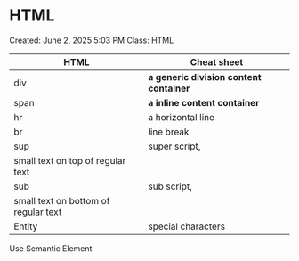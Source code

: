 # HTML

Created: June 2, 2025 5:03 PM
Class: HTML

| HTML | Cheat sheet |
| --- | --- |
| div| **a generic division content container** |
| span | **a inline content container** |
| hr | a horizontal line |
| br | line break |
| sup | super script, 
small text on top of regular text |
| sub | sub script,
small text on bottom of regular text |
| Entity | special characters |

Use Semantic Element
